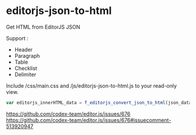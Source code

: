 # editorjs-json-to-html
Get HTML from EditorJS JSON 

Support :
  - Header
  - Paragraph
  - Table
  - Checklist
  - Delimiter

Include /css/main.css and /js/editorjs-json-to-html.js to your read-only view.

```javascript
var editorjs_innerHTML_data = f_editorjs_convert_json_to_html(json_data);
```

https://github.com/codex-team/editor.js/issues/676
https://github.com/codex-team/editor.js/issues/676#issuecomment-513920947
